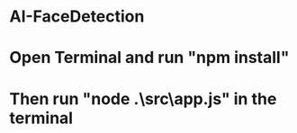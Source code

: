 # AI-FaceDetection


# Open Terminal and run "npm install"

# Then run "node .\src\app.js" in the terminal